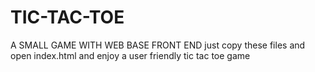 # TIC-TAC-TOE
A SMALL GAME WITH WEB BASE FRONT END
just copy these files and open index.html and enjoy a user friendly tic tac toe game
